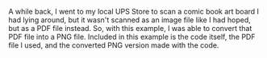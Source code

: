 A while back, I went to my local UPS Store to scan a comic book art board I had lying around, but it wasn't scanned as an image file like I had hoped, but as a PDF file instead. So, with this example, I was able to convert that PDF file into a PNG file. Included in this example is the code itself, the PDF file I used, and the converted PNG version made with the code.
